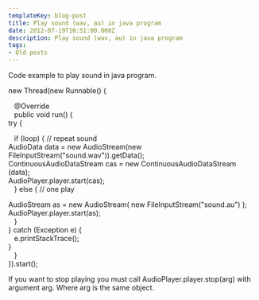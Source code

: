 ```yaml
---
templateKey: blog-post
title: Play sound (wav, au) in java program
date: 2012-07-19T10:51:00.000Z
description: Play sound (wav, au) in java program
tags:
- Old posts
---
```


Code example to play sound in java program.  
  
  
  
  
new Thread(new Runnable() {  
  
   @Override  
   public void run() {  
try {       
  
   if (loop) { // repeat sound  
AudioData data = new AudioStream(new FileInputStream("sound.wav")).getData();  
ContinuousAudioDataStream cas = new ContinuousAudioDataStream (data);  
AudioPlayer.player.start(cas);  
   } else { // one play  
  
AudioStream as = new AudioStream( new FileInputStream("sound.au") );  
AudioPlayer.player.start(as);  
   }  
} catch (Exception e) {  
   e.printStackTrace();  
}  
   }  
}).start();  
  
If you want to stop playing you must call AudioPlayer.player.stop(arg) with argument arg. Where arg is the same object.